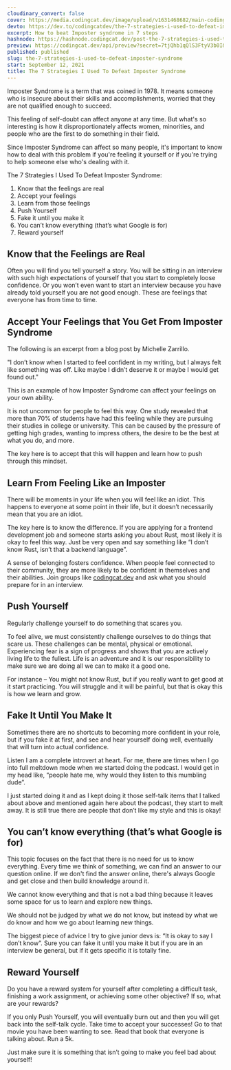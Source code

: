```yaml
---
cloudinary_convert: false
cover: https://media.codingcat.dev/image/upload/v1631468682/main-codingcatdev-photo/q8rrgfgfg5qguvm24xl7.png
devto: https://dev.to/codingcatdev/the-7-strategies-i-used-to-defeat-imposter-syndrome-2h0l
excerpt: How to beat Imposter syndrome in 7 steps
hashnode: https://hashnode.codingcat.dev/post-the-7-strategies-i-used-to-defeat-imposter-syndrome
preview: https://codingcat.dev/api/preview?secret=7tjQhb1qQlS3FtyV3b0I&selectionType=post&selectionSlug=the-7-strategies-i-used-to-defeat-imposter-syndrome&_id=dbe809cd546a4adf9e737e69f82800e8
published: published
slug: the-7-strategies-i-used-to-defeat-imposter-syndrome
start: September 12, 2021
title: The 7 Strategies I Used To Defeat Imposter Syndrome
---
```


Imposter Syndrome is a term that was coined in 1978. It means someone who is insecure about their skills and accomplishments, worried that they are not qualified enough to succeed.

This feeling of self-doubt can affect anyone at any time. But what's so interesting is how it disproportionately affects women, minorities, and people who are the first to do something in their field.

Since Imposter Syndrome can affect so many people, it's important to know how to deal with this problem if you're feeling it yourself or if you're trying to help someone else who's dealing with it.

The 7 Strategies I Used To Defeat Imposter Syndrome:

1. Know that the feelings are real
2. Accept your feelings
3. Learn from those feelings
4. Push Yourself
5. Fake it until you make it
6. You can’t know everything (that’s what Google is for)
7. Reward yourself

## Know that the Feelings are Real

Often you will find you tell yourself a story. You will be sitting in an interview with such high expectations of yourself that you start to completely loose confidence. Or you won’t even want to start an interview because you have already told yourself you are not good enough. These are feelings that everyone has from time to time.

## Accept Your Feelings that You Get From Imposter Syndrome

The following is an excerpt from a blog post by Michelle Zarrillo.

"I don’t know when I started to feel confident in my writing, but I always felt like something was off. Like maybe I didn’t deserve it or maybe I would get found out."

This is an example of how Imposter Syndrome can affect your feelings on your own ability.

It is not uncommon for people to feel this way. One study revealed that more than 70% of students have had this feeling while they are pursuing their studies in college or university. This can be caused by the pressure of getting high grades, wanting to impress others, the desire to be the best at what you do, and more.

The key here is to accept that this will happen and learn how to push through this mindset.

## Learn From Feeling Like an Imposter

There will be moments in your life when you will feel like an idiot. This happens to everyone at some point in their life, but it doesn’t necessarily mean that you are an idiot.

The key here is to know the difference. If you are applying for a frontend development job and someone starts asking you about Rust, most likely it is okay to feel this way. Just be very open and say something like “I don’t know Rust, isn’t that a backend language”.

A sense of belonging fosters confidence. When people feel connected to their community, they are more likely to be confident in themselves and their abilities. Join groups like [codingcat.dev](https://codingcat.dev/) and ask what you should prepare for in an interview.

## Push Yourself

Regularly challenge yourself to do something that scares you.

To feel alive, we must consistently challenge ourselves to do things that scare us. These challenges can be mental, physical or emotional. Experiencing fear is a sign of progress and shows that you are actively living life to the fullest. Life is an adventure and it is our responsibility to make sure we are doing all we can to make it a good one.

For instance – You might not know Rust, but if you really want to get good at it start practicing. You will struggle and it will be painful, but that is okay this is how we learn and grow.

## Fake It Until You Make It

Sometimes there are no shortcuts to becoming more confident in your role, but if you fake it at first, and see and hear yourself doing well, eventually that will turn into actual confidence.

Listen I am a complete introvert at heart. For me, there are times when I go into full meltdown mode when we started doing the podcast. I would get in my head like, “people hate me, why would they listen to this mumbling dude”.

I just started doing it and as I kept doing it those self-talk items that I talked about above and mentioned again here about the podcast, they start to melt away. It is still true there are people that don’t like my style and this is okay!

## You can’t know everything (that’s what Google is for)

This topic focuses on the fact that there is no need for us to know everything. Every time we think of something, we can find an answer to our question online. If we don't find the answer online, there's always Google and get close and then build knowledge around it.

We cannot know everything and that is not a bad thing because it leaves some space for us to learn and explore new things.

We should not be judged by what we do not know, but instead by what we do know and how we go about learning new things.

The biggest piece of advice I try to give junior devs is: “It is okay to say I don’t know”. Sure you can fake it until you make it but if you are in an interview be general, but if it gets specific it is totally fine.

## Reward Yourself

Do you have a reward system for yourself after completing a difficult task, finishing a work assignment, or achieving some other objective? If so, what are your rewards?

If you only Push Yourself, you will eventually burn out and then you will get back into the self-talk cycle. Take time to accept your successes! Go to that movie you have been wanting to see. Read that book that everyone is talking about. Run a 5k.

Just make sure it is something that isn’t going to make you feel bad about yourself!
